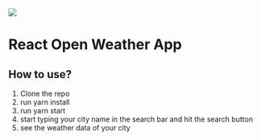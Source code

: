 <img src="https://i.ibb.co/nLLTdb7/screencapture-localhost-3000-2020-12-29-17-55-24.png" />

# React Open Weather App
## How to use?
1. Clone the repo
2. run yarn install
3. run yarn start
4. start typing your city name in the search bar and hit the search button
5. see the weather data of your city
